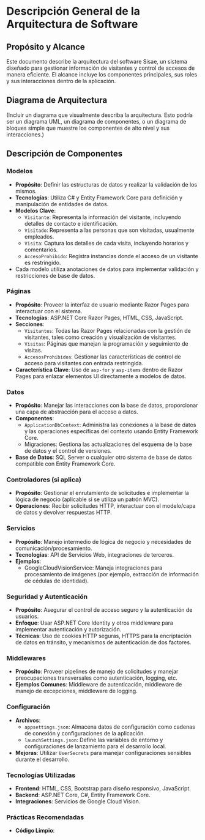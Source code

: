 # Descripción General de la Arquitectura de Software

## Propósito y Alcance
Este documento describe la arquitectura del software Sisae, un sistema diseñado para gestionar información de visitantes y control de accesos de manera eficiente. El alcance incluye los componentes principales, sus roles y sus interacciones dentro de la aplicación.

## Diagrama de Arquitectura
(Incluir un diagrama que visualmente describa la arquitectura. Esto podría ser un diagrama UML, un diagrama de componentes, o un diagrama de bloques simple que muestre los componentes de alto nivel y sus interacciones.)

## Descripción de Componentes

### Modelos
- **Propósito**: Definir las estructuras de datos y realizar la validación de los mismos.
- **Tecnologías**: Utiliza C# y Entity Framework Core para definición y manipulación de entidades de datos.
- **Modelos Clave**:
  - `Visitante`: Representa la información del visitante, incluyendo detalles de contacto e identificación.
  - `Visitado`: Representa a las personas que son visitadas, usualmente empleados.
  - `Visita`: Captura los detalles de cada visita, incluyendo horarios y comentarios.
  - `AccesoProhibido`: Registra instancias donde el acceso de un visitante es restringido.
- Cada modelo utiliza anotaciones de datos para implementar validación y restricciones de base de datos.

### Páginas
- **Propósito**: Proveer la interfaz de usuario mediante Razor Pages para interactuar con el sistema.
- **Tecnologías**: ASP.NET Core Razor Pages, HTML, CSS, JavaScript.
- **Secciones**:
  - `Visitantes`: Todas las Razor Pages relacionadas con la gestión de visitantes, tales como creación y visualización de visitantes.
  - `Visitas`: Páginas que manejan la programación y seguimiento de visitas.
  - `AccesosProhibidos`: Gestionar las características de control de acceso para visitantes con entrada restringida.
- **Característica Clave**: Uso de `asp-for` y `asp-items` dentro de Razor Pages para enlazar elementos UI directamente a modelos de datos.

### Datos
- **Propósito**: Manejar las interacciones con la base de datos, proporcionar una capa de abstracción para el acceso a datos.
- **Componentes**:
  - `ApplicationDbContext`: Administra las conexiones a la base de datos y las operaciones específicas del contexto usando Entity Framework Core.
  - Migraciones: Gestiona las actualizaciones del esquema de la base de datos y el control de versiones.
- **Base de Datos**: SQL Server o cualquier otro sistema de base de datos compatible con Entity Framework Core.

### Controladores (si aplica)
- **Propósito**: Gestionar el enrutamiento de solicitudes e implementar la lógica de negocio (aplicable si se utiliza un patrón MVC).
- **Operaciones**: Recibir solicitudes HTTP, interactuar con el modelo/capa de datos y devolver respuestas HTTP.

### Servicios
- **Propósito**: Manejo intermedio de lógica de negocio y necesidades de comunicación/procesamiento.
- **Tecnologías**: API de Servicios Web, integraciones de terceros.
- **Ejemplos**:
  - GoogleCloudVisionService: Maneja integraciones para procesamiento de imágenes (por ejemplo, extracción de información de cédulas de identidad).

### Seguridad y Autenticación
- **Propósito**: Asegurar el control de acceso seguro y la autenticación de usuarios.
- **Enfoque**: Usar ASP.NET Core Identity y otros middleware para implementar autenticación y autorización.
- **Técnicas**: Uso de cookies HTTP seguras, HTTPS para la encriptación de datos en tránsito, y mecanismos de autenticación de dos factores.

### Middlewares
- **Propósito**: Proveer pipelines de manejo de solicitudes y manejar preocupaciones transversales como autenticación, logging, etc.
- **Ejemplos Comunes**: Middleware de autenticación, middleware de manejo de excepciones, middleware de logging.

### Configuración
- **Archivos**:
  - `appsettings.json`: Almacena datos de configuración como cadenas de conexión y configuraciones de la aplicación.
  - `launchSettings.json`: Define las variables de entorno y configuraciones de lanzamiento para el desarrollo local.
- **Mejoras**: Utilizar `UserSecrets` para manejar configuraciones sensibles durante el desarrollo.

### Tecnologías Utilizadas
- **Frontend**: HTML, CSS, Bootstrap para diseño responsivo, JavaScript.
- **Backend**: ASP.NET Core, C#, Entity Framework Core.
- **Integraciones**: Servicios de Google Cloud Vision.

### Prácticas Recomendadas
- **Código Limpio**:

